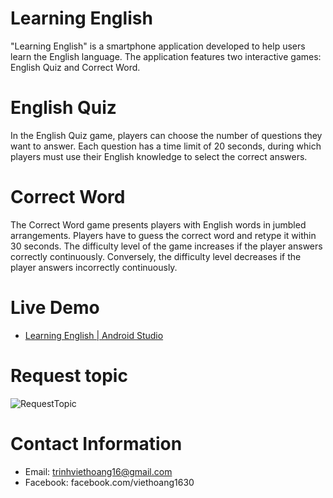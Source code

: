# Learning English
"Learning English" is a smartphone application developed to help users learn the English language. The application features two interactive games: English Quiz and Correct Word.

# English Quiz
In the English Quiz game, players can choose the number of questions they want to answer. Each question has a time limit of 20 seconds, during which players must use their English knowledge to select the correct answers.

# Correct Word
The Correct Word game presents players with English words in jumbled arrangements. Players have to guess the correct word and retype it within 30 seconds. The difficulty level of the game increases if the player answers correctly continuously. Conversely, the difficulty level decreases if the player answers incorrectly continuously.

# Live Demo
- [Learning English | Android Studio](https://youtu.be/K8BU6zg28Vs)

# Request topic
![RequestTopic](https://github.com/trinhviethoang16/learning-english/assets/107243535/d45cef25-2935-4cc4-91db-47e6f1710991)

# Contact Information
- Email: trinhviethoang16@gmail.com
- Facebook: facebook.com/viethoang1630
